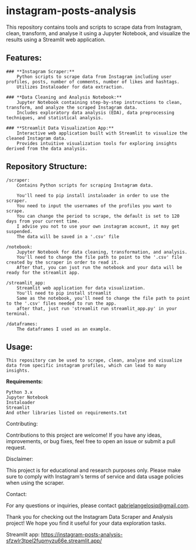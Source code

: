 # instagram-posts-analysis

This repository contains tools and scripts to scrape data from Instagram, clean, transform, and analyse it using a Jupyter Notebook, and visualize the results using a Streamlit web application.

## Features:

    ### **Instagram Scraper:**
        Python scripts to scrape data from Instagram including user profiles, posts, number of comments, number of likes and hashtags.
        Utilizes Instaloader for data extraction.

    ### **Data Cleaning and Analysis Notebook:**
        Jupyter Notebook containing step-by-step instructions to clean, transform, and analyze the scraped Instagram data.
        Includes exploratory data analysis (EDA), data preprocessing techniques, and statistical analysis.

    ### **Streamlit Data Visualization App:**
        Interactive web application built with Streamlit to visualize the cleaned Instagram data.
        Provides intuitive visualization tools for exploring insights derived from the data analysis.

## Repository Structure:

    /scraper:
        Contains Python scripts for scraping Instagram data.
        
        You'll need to pip install instaloader in order to use the scraper. 
        You need to input the usernames of the profiles you want to scrape.
        You can change the period to scrape, the default is set to 120 days from your current time.
        I advise you not to use your own instagram account, it may get suspended.
        The data will be saved in a '.csv' file

    /notebook:
        Jupyter Notebook for data cleaning, transformation, and analysis.
        You'll need to change the file path to point to the '.csv' file created by the scraper in order to read it.
        After that, you can just run the notebook and your data will be ready for the streamlit app.

    /streamlit_app:
        Streamlit web application for data visualization.
        You'll need to pip install streamlit
        Same as the notebook, you'll need to change the file path to point to the '.csv' files needed to run the app.
        after that, just run 'streamlit run streamlit_app.py' in your terminal.

    /dataframes:
        The dataframes I used as an example.
  

## Usage:

    This repository can be used to scrape, clean, analyse and visualize data from specific instagram profiles, which can lead to many insights.

**Requirements:**

    Python 3.x
    Jupyter Notebook
    Instaloader
    Streamlit
    And other libraries listed on requirements.txt
    
    
Contributing:

Contributions to this project are welcome! If you have any ideas, improvements, or bug fixes, feel free to open an issue or submit a pull request.

Disclaimer:

This project is for educational and research purposes only. Please make sure to comply with Instagram's terms of service and data usage policies when using the scraper.

Contact:

For any questions or inquiries, please contact gabrielangelosiq@gmail.com.

Thank you for checking out the Instagram Data Scraper and Analysis project! We hope you find it useful for your data exploration tasks.

Streamlit app: https://instagram-posts-analysis-sfzwlr3tpel2fupmyzu66e.streamlit.app/

